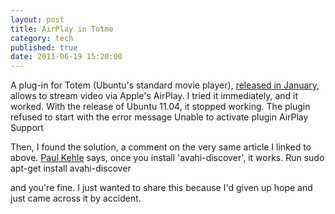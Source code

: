 ```yaml
---
layout: post
title: AirPlay in Totme
category: tech
published: true
date: 2011-06-19 15:20:00
---
```

A plug-in for Totem (Ubuntu's standard movie player), [released in January](http://www.omgubuntu.co.uk/2011/01/airplay-video-playback-comes-to-totem/), allows to stream video via Apple's AirPlay. I tried it immediately, and it worked. With the release of Ubuntu 11.04, it stopped working. The plugin refused to start with the error message
                     Unable to activate plugin AirPlay Support

Then, I found the solution, a comment on the very same article I linked to above. [Paul Kehle](https://twitter.com/#!/pgkehle) says, once you install 'avahi-discover', it works. Run 
                     sudo apt-get install avahi-discover
                     
and you're fine. I just wanted to share this because I'd given up hope and just came across it by accident. 
